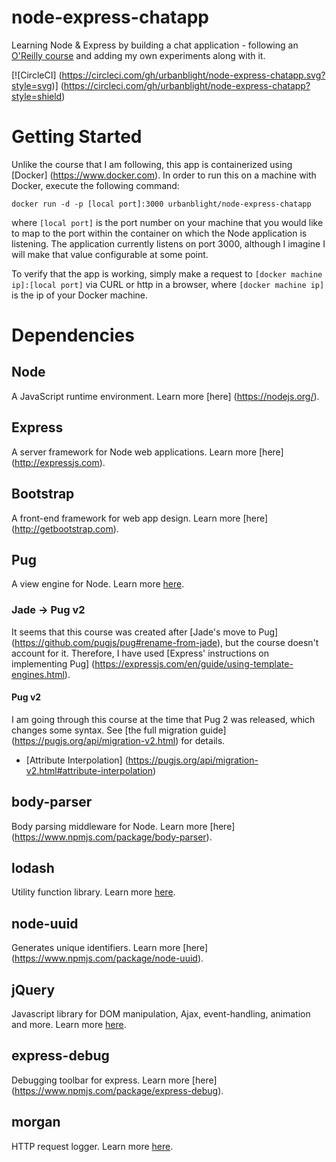 # node-express-chatapp
Learning Node & Express by building a chat application - following an [O'Reilly 
course](http://shop.oreilly.com/product/0636920051152.do) and adding my own 
experiments along with it.

[![CircleCI]
(https://circleci.com/gh/urbanblight/node-express-chatapp.svg?style=svg)]
(https://circleci.com/gh/urbanblight/node-express-chatapp?style=shield)

# Getting Started

Unlike the course that I am following, this app is containerized using [Docker]
(https://www.docker.com). In order to run this on a machine with Docker, execute
the following command:

  `docker run -d -p [local port]:3000 urbanblight/node-express-chatapp`

where `[local port]` is the port number on your machine that you would like to 
map to the port within the container on which the Node application is listening.
The application currently listens on port 3000, although I imagine I will make 
that value configurable at some point.

To verify that the app is working, simply make a request to 
`[docker machine ip]:[local port]` via CURL or http in a browser, where 
`[docker machine ip]` is the ip of your Docker machine.

# Dependencies

## Node

A JavaScript runtime environment. Learn more [here]
(https://nodejs.org/).

## Express

A server framework for Node web applications. Learn more [here]
(http://expressjs.com).

## Bootstrap

A front-end framework for web app design. Learn more [here]
(http://getbootstrap.com).

## Pug

A view engine for Node. Learn more [here](https://pugjs.org).

### Jade -> Pug v2

It seems that this course was created after [Jade's move to Pug]
(https://github.com/pugjs/pug#rename-from-jade), but the course doesn't account 
for it. Therefore, I have used [Express' instructions on implementing Pug]
(https://expressjs.com/en/guide/using-template-engines.html).

#### Pug v2

I am going through this course at the time that Pug 2 was released, which
changes some syntax. See [the full migration guide]
(https://pugjs.org/api/migration-v2.html) for details.

* [Attribute Interpolation]
(https://pugjs.org/api/migration-v2.html#attribute-interpolation)

## body-parser

Body parsing middleware for Node. Learn more [here]
(https://www.npmjs.com/package/body-parser).

## lodash

Utility function library. Learn more [here](https://lodash.com/).

## node-uuid

Generates unique identifiers. Learn more [here]
(https://www.npmjs.com/package/node-uuid).

## jQuery

Javascript library for DOM manipulation, Ajax, event-handling, animation and 
more. Learn more [here](http://jquery.com/).

## express-debug

Debugging toolbar for express. Learn more [here]
(https://www.npmjs.com/package/express-debug).

## morgan

HTTP request logger. Learn more [here](https://www.npmjs.com/package/morgan).
